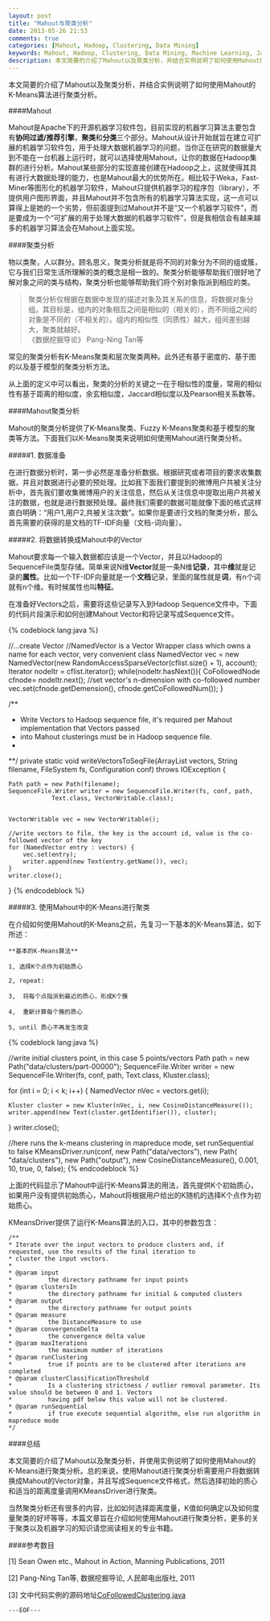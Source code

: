 ```yaml
---
layout: post
title: "Mahout与聚类分析"
date: 2013-05-26 21:53
comments: true
categories: [Mahout, Hadoop, Clustering, Data Mining]
keywords: Mahout, Hadoop, Clustering, Data Mining, Machine Learning, Java, MapReduce
description: 本文简要的介绍了Mahout以及聚类分析，并结合实例说明了如何使用Mahout的K-Means算法进行聚类分析。Mahout是可扩展的开源机器学习软件包，目前实现的机器学习算法主要包含有协同过滤/推荐引擎，聚类和分类三个部分。Mahout从开始设计就旨在建立可扩展的机器学习软件包，她的一些部分的实现直接创建在Hadoop之上，这就使得其具有进行大数据处理的能力，也是Mahout最大的优势所在。当你正在研究的数据量大到不能在一台机器上运行时，就可以选择使用Mahout，让你的数据在Hadoop集群的进行分析。
---
```


本文简要的介绍了Mahout以及聚类分析，并结合实例说明了如何使用Mahout的K-Means算法进行聚类分析。

####Mahout

Mahout是Apache下的开源机器学习软件包，目前实现的机器学习算法主要包含有**协同过滤/推荐引擎**，**聚类**和**分类**三个部分。Mahout从设计开始就旨在建立可扩展的机器学习软件包，用于处理大数据机器学习的问题，当你正在研究的数据量大到不能在一台机器上运行时，就可以选择使用Mahout，让你的数据在Hadoop集群的进行分析。Mahout某些部分的实现直接创建在Hadoop之上，这就使得其具有进行大数据处理的能力，也是Mahout最大的优势所在。相比较于Weka，Fast-Miner等图形化的机器学习软件，Mahout只提供机器学习的程序包（library），不提供用户图形界面，并且Mahout并不包含所有的机器学习算法实现，这一点可以算得上是她的一个劣势，但前面提到过Mahout并不是“又一个机器学习软件”，而是要成为一个“可扩展的用于处理大数据的机器学习软件”，但是我相信会有越来越多的机器学习算法会在Mahout上面实现。


####聚类分析

物以类聚，人以群分。顾名思义，聚类分析就是将不同的对象分为不同的组或簇，它与我们日常生活所理解的类的概念是相一致的。聚类分析能够帮助我们很好地了解对象之间的类与结构，聚类分析也能够帮助我们将个别对象指派到相应的类。


> 聚类分析仅根据在数据中发现的描述对象及其关系的信息，将数据对象分组。其目标是，组内的对象相互之间是相似的（相关的），而不同组之间的对象是不同的（不相关的）。组内的相似性（同质性）越大，组间差别越大，聚类就越好。<br/>《数据挖掘导论》 Pang-Ning Tan等

常见的聚类分析有K-Means聚类和层次聚类两种。此外还有基于密度的、基于图的以及基于模型的聚类分析方法。

从上面的定义中可以看出，聚类的分析的关键之一在于相似性的度量，常用的相似性有基于距离的相似度，余玄相似度，Jaccard相似度以及Pearson相关系数等。

####Mahout聚类分析

Mahout的聚类分析提供了K-Means聚类、Fuzzy K-Means聚类和基于模型的聚类等方法。下面我们以K-Means聚类来说明如何使用Mahout进行聚类分析。

#####1. 数据准备

在进行数据分析时，第一步必然是准备分析数据。根据研究或者项目的要求收集数据，并且对数据进行必要的预处理。比如我下面我们要提到的微博用户共被关注分析中，首先我们要收集微博用户的关注信息，然后从关注信息中提取出用户共被关注的数据，也就是进行数据预处理。最终我们需要的数据可能就像下面的格式这样直白明确：“用户1,用户2,共被关注次数”。如果你是要进行文档的聚类分析，那么首先需要的获得的是文档的TF-IDF向量（文档-词向量）。

#####2. 将数据转换成Mahout中的Vector

Mahout要求每一个输入数据都应该是一个Vector，并且以Hadoop的SequenceFile类型存储。简单来说N维**Vector**就是一条N维**记录**，其中**维**就是记录的**属性**。比如一个TF-IDF向量就是一个**文档**记录，里面的属性就是**词**，有n个词就有n个维。有时候属性也叫**特征**。

在准备好Vectors之后，需要将这些记录写入到Hadoop Sequence文件中。下面的代码片段演示和如何创建Mahout Vector和将记录写成Sequence文件。

{% codeblock lang:java %}

//...create Vector
//NamedVector is a Vector Wrapper class which owns a name for each vector, very convenient class 
NamedVector vec = new NamedVector(new RandomAccessSparseVector(cflist.size() + 1), account);
Iterator<CoFollowedNode> nodeItr = cflist.iterator();
while(nodeItr.hasNext()){
	CoFollowedNode cfnode= nodeItr.next();
	//set vector's n-dimension with co-followed number
	vec.set(cfnode.getDemension(), cfnode.getCoFollowedNum());
}


/**
  * Write Vectors to Hadoop sequence file, it's required per Mahout implementation that Vectors passed
  * into Mahout clusterings must be in Hadoop sequence file. 
  * 
  **/
private static void writeVectorsToSeqFile(ArrayList<NamedVector> vectors, String filename,
		FileSystem fs, Configuration conf) throws IOException {
		
	Path path = new Path(filename);
	SequenceFile.Writer writer = new SequenceFile.Writer(fs, conf, path,
				Text.class, VectorWritable.class);

		
	VectorWritable vec = new VectorWritable();
		
	//write vectors to file, the key is the account id, value is the co-followed vector of the key
	for (NamedVector entry : vectors) {
		vec.set(entry);
		writer.append(new Text(entry.getName()), vec);
	}
	writer.close();
		
}
{% endcodeblock %}

#####3. 使用Mahout中的K-Means进行聚类

在介绍如何使用Mahout的K-Means之前，先复习一下基本的K-Means算法，如下所述：

	**基本的K-Means算法**

	1, 选择K个点作为初始质心

	2, repeat:

	3,	将每个点指派到最近的质心，形成K个簇

	4,	重新计算每个簇的质心

	5, until 质心不再发生改变


{% codeblock lang:java %}

//write initial clusters point, in this case 5 points/vectors
Path path = new Path("data/clusters/part-00000");
SequenceFile.Writer writer = new SequenceFile.Writer(fs, conf, path,
		Text.class, Kluster.class);

for (int i = 0; i < k; i++) {
	NamedVector nVec =  vectors.get(i);
			
	Kluster cluster = new Kluster(nVec, i, new CosineDistanceMeasure());
	writer.append(new Text(cluster.getIdentifier()), cluster);
}
writer.close();
		
//here runs the k-means clustering in mapreduce mode, set runSequential to false
KMeansDriver.run(conf, new Path("data/vectors"), new Path(
		"data/clusters"), new Path("output"),
		new CosineDistanceMeasure(), 0.001, 10, true, 0, false);
{% endcodeblock %}

上面的代码显示了Mahout中运行K-Means算法的用法，首先提供K个初始质心，如果用户没有提供初始质心，Mahout将根据用户给出的K随机的选择K个点作为初始质心。

KMeansDriver提供了运行K-Means算法的入口，其中的参数包含：

	/**
   	* Iterate over the input vectors to produce clusters and, if requested, use the results of the final iteration to
   	* cluster the input vectors.
   	* 
   	* @param input
   	*          the directory pathname for input points
   	* @param clustersIn
   	*          the directory pathname for initial & computed clusters
   	* @param output
   	*          the directory pathname for output points
   	* @param measure
   	*          the DistanceMeasure to use
   	* @param convergenceDelta
   	*          the convergence delta value
   	* @param maxIterations
   	*          the maximum number of iterations
   	* @param runClustering
   	*          true if points are to be clustered after iterations are completed
   	* @param clusterClassificationThreshold
   	*          Is a clustering strictness / outlier removal parameter. Its value should be between 0 and 1. Vectors
   	*          having pdf below this value will not be clustered.
   	* @param runSequential
   	*          if true execute sequential algorithm, else run algorithm in mapreduce mode 
   	*/


####总结

本文简要的介绍了Mahout以及聚类分析，并使用实例说明了如何使用Mahout的K-Means进行聚类分析。总的来说，使用Mahout进行聚类分析需要用户将数据转换成Mahout的Vector对象，并且写成Sequence文件格式，然后选择初始的质心和适当的距离度量调用KMeansDriver进行聚类。

当然聚类分析还有很多的内容，比如如何选择距离度量，K值如何确定以及如何度量聚类的好坏等等，本篇文章旨在介绍如何使用Mahout进行聚类分析，更多的关于聚类以及机器学习的知识请您阅读相关的专业书籍。


####参考数目

\[1\] Sean Owen etc., Mahout in Action, Manning Publications, 2011

\[2\] Pang-Ning Tan等, 数据挖掘导论, 人民邮电出版社, 2011 

\[3\] 文中代码实例的源码地址[CoFollowedClustering.java][src]

`---EOF---`


[src]:https://github.com/yoyzhou/weibo_analysis/blob/master/src/com/yoyzhou/weibo/CoFollowedClustering.java


